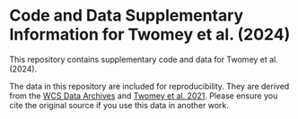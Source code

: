 
# Code and Data Supplementary Information for Twomey et al. (2024)

This repository contains supplementary code and data for Twomey et al. (2024).

The data in this repository are included for reproducibility. They are derived
from the [WCS Data Archives](https://www1.icsi.berkeley.edu/wcs/data.html) and
[Twomey et al. 2021](https://doi.org/10.1073/pnas.2109237118). Please ensure
you cite the original source if you use this data in another work.


